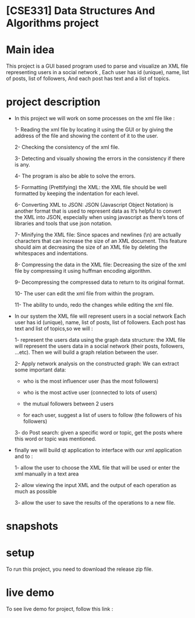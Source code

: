 # [CSE331] Data Structures And Algorithms project # 

# Main idea #
This project is a GUI based program used to parse and visualize an XML file representing users in a social network
, Each user has id (unique), name, list of posts, list of followers, And each post has text and a list of topics.

# project description # 

- In this project we will work on some processes on the xml file like :

   1- Reading the xml file by locating it using the GUI or by giving the address of the file and showing the content of it to the user.

   2- Checking the consistency of the xml file.

   3- Detecting and visually showing the errors in 
   the consistency if there is any.
   
   4- The program is also be able to solve the errors. 

   5- Formatting (Prettifying) the XML: the XML file should be well formatted by keeping the 
   indentation for each level.

   6- Converting XML to JSON: JSON (Javascript Object Notation) is another format that is used 
   to represent data as It’s helpful to convert the XML into JSON, especially when using 
   javascript as there’s tons of libraries and tools that use json notation.  

   7- Minifying the XML file: Since spaces and newlines (\n) are actually characters that can 
   increase the size of an XML document. This feature should aim at decreasing the size of 
   an XML file by deleting the whitespaces and indentations.

   8- Compressing the data in the XML file: Decreasing the size of the xml file by compressing it using huffman encoding algorithm.

   9- Decompressing the compressed data to return to 
   its original format.

   10- The user can edit the xml file from within the program.

   11- The ability to undo, redo the changes while editing the xml file.

- In our system the XML file will represent users in a social network
  Each user has id (unique), name, list of posts, list of followers.
  Each post has text and list of topics,so we will : 

    1- represent the users data using the graph data structure: the XML file will represent the 
  users data in a social network (their posts, followers, ...etc). Then we will build a graph relation between the user.

    2- Apply network analysis on the constructed graph: We can 
  extract some important data:

    - who is the most influencer user (has the most followers)

    - who is the most active user (connected to lots of users)

    - the mutual followers between 2 users

    - for each user, suggest a list of users to follow (the followers of his followers)
    
     3- do  Post search: given a specific word or topic, get the posts where this word or topic was 
  mentioned.

- finally we will build qt application to interface with our xml application and to : 

     1- allow the user to choose the XML file that will be used or enter the xml 
     manually in a text area

     2- allow viewing the input XML and the output of each operation as much as 
     possible

     3- allow the user to save the results of the operations to a new file.

# snapshots # 

# setup #
To run this project, you need to download the release zip file. 

# live demo # 
To see live demo for project, follow this link : 
